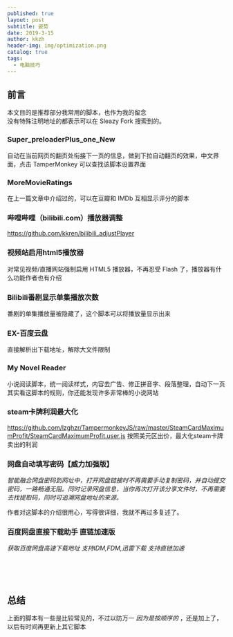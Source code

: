 ```yaml
---
published: true
layout: post
subtitle: 姿势
date: 2019-3-15
author: kkzh
header-img: img/optimization.png
catalog: true
tags:
  - 电脑技巧
---
```

## 前言
本文目的是推荐部分我常用的脚本，也作为我的留念<br>
没有特殊注明地址的都表示可以在 Sleazy Fork 搜索到的。

### Super_preloaderPlus_one_New
自动在当前网页的翻页处衔接下一页的信息，做到下拉自动翻页的效果，中文界面，点击 TamperMonkey 可以查找该脚本设置界面

### MoreMovieRatings
在上一篇文章中介绍过的，可以在豆瓣和 IMDb 互相显示评分的脚本

### 哔哩哔哩（bilibili.com）播放器调整
https://github.com/kkren/bilibili_adjustPlayer

### 视频站启用html5播放器
对常见视频/直播网站强制启用 HTML5 播放器，不再忍受 Flash 了，播放器有什么功能作者也有介绍

### Bilibili番剧显示单集播放次数
番剧的单集播放量被隐藏了，这个脚本可以将播放量显示出来

### EX-百度云盘
直接解析出下载地址，解除大文件限制

### My Novel Reader
小说阅读脚本，统一阅读样式，内容去广告、修正拼音字、段落整理，自动下一页<br>
其实看这脚本的规则，你还能发现许多非常棒的小说网站

### steam卡牌利润最大化
https://github.com/lzghzr/TampermonkeyJS/raw/master/SteamCardMaximumProfit/SteamCardMaximumProfit.user.js
按照美元区出价，最大化steam卡牌卖出的利润

### 网盘自动填写密码【威力加强版】
_智能融合网盘密码到网址中，打开网盘链接时不再需要手动复制密码，并自动提交密码，一路畅通无阻。同时记录网盘信息，当你再次打开该分享文件时，不再需要去找提取码，同时可追溯网盘地址的来源。_

作者对这脚本的介绍很用心，写得很详细，我就不再过多复述了。

### 百度网盘直接下载助手 直链加速版
_获取百度网盘高速下载地址 支持IDM,FDM,迅雷下载 支持直链加速_

<br><br><br>
## 总结
上面的脚本有一些是比较常见的，不过以防万一 _因为是按顺序的_ ，还是加上了，以后有时间再更新上其它脚本
